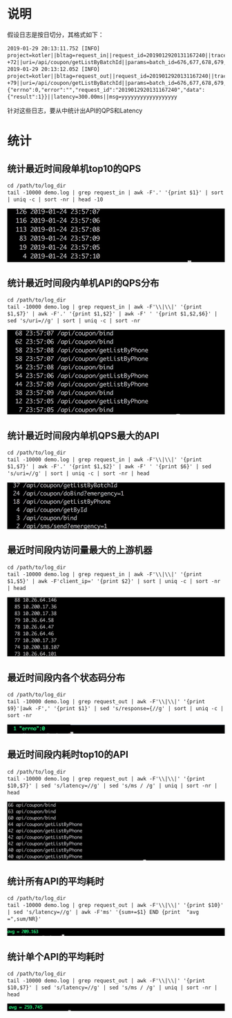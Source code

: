 # 说明
假设日志是按日切分，其格式如下：
```
2019-01-29 20:13:11.752 [INFO] project=kotler||bltag=request_in||request_id=2019012920131167240||traceid=548763991752dnqjmHjUgC||client_ip=10.39.54.126||line=/data0/www/demo/src/Application.php +72||uri=/api/coupon/getListByBatchId||params=batch_id=676,677,678,679,680&ccc=222||msg=xxxxxxxxxxxxxxxxxx
2019-01-29 20:13:12.052 [INFO] project=kotler||bltag=request_out||request_id=2019012920131167240||traceid=548763991752dnqjmHjUgC||client_ip=10.39.54.126||line=/data0/www/demo/src/Application.php +79||uri=/api/coupon/getListByBatchId||params=batch_id=676,677,678,679,680&ccc=222||response={"errno":0,"error":"","request_id":"2019012920131167240","data":{"result":1}}||latency=300.00ms||msg=yyyyyyyyyyyyyyyyyy
```

针对这些日志，要从中统计出API的QPS和Latency

# 统计
## 统计最近时间段单机top10的QPS
```
cd /path/to/log_dir
tail -10000 demo.log | grep request_in | awk -F'.' '{print $1}' | sort | uniq -c | sort -nr | head -10
```
![IMAGE](resources/C80D22795F194871DC603913D6CBF665.jpg)

## 统计最近时间段内单机API的QPS分布
```
cd /path/to/log_dir
tail -10000 demo.log | grep request_in | awk -F'\\|\\|' '{print $1,$7}' | awk -F'.' '{print $1,$2}' | awk -F' ' '{print $1,$2,$6}' | sed 's/uri=//g' | sort | uniq -c | sort -nr
```
![IMAGE](resources/8CAAAA950F79A90AC327B7DD47265F11.jpg)

## 统计最近时间段内单机QPS最大的API
```
cd /path/to/log_dir
tail -10000 demo.log | grep request_in | awk -F'\\|\\|' '{print $1,$7}' | awk -F'.' '{print $1,$2}' | awk -F' ' '{print $6}' | sed 's/uri=//g' | sort | uniq -c | sort -nr | head
```
![IMAGE](resources/B5DB8AF1045E34072CA9661316EE5953.jpg)

## 最近时间段内访问量最大的上游机器
```
cd /path/to/log_dir
tail -10000 demo.log | grep request_in | awk -F'\\|\\|' '{print $1,$5}' | awk -F'client_ip=' '{print $2}' | sort | uniq -c | sort -nr | head
```
![IMAGE](resources/3FCEAE67B6D91BAC518F3B781173D53D.jpg)

## 最近时间段内各个状态码分布
```
cd /path/to/log_dir
tail -10000 demo.log | grep request_out | awk -F'\\|\\|' '{print $9}'|awk -F',' '{print $1}' | sed 's/response={//g' | sort | uniq -c | sort -nr
```
![IMAGE](resources/A09BEB06A518612178B59A8DC7F94977.jpg)

## 最近时间段内耗时top10的API
```
cd /path/to/log_dir
tail -10000 demo.log | grep request_out | awk -F'\\|\\|' '{print $10,$7}' | sed 's/latency=//g' | sed 's/ms / /g' | uniq | sort -nr | head
```
![IMAGE](resources/3F94AE277361453D56952843086A5E5B.jpg)


## 统计所有API的平均耗时
```
cd /path/to/log_dir
tail -10000 demo.log | grep request_out | awk -F'\\|\\|' '{print $10}' | sed 's/latency=//g' | awk -F'ms' '{sum+=$1} END {print  "avg =",sum/NR}'
```
![IMAGE](resources/EF178B184EBC7B9AD337298BF3DDB932.jpg)

## 统计单个API的平均耗时
```
cd /path/to/log_dir
tail -10000 demo.log | grep request_out | awk -F'\\|\\|' '{print $10,$7}' | sed 's/latency=//g' | sed 's/ms / /g' | uniq | sort -nr | head
```
![IMAGE](resources/E59B4416DC9CDE1B24230EC00E42831C.jpg)